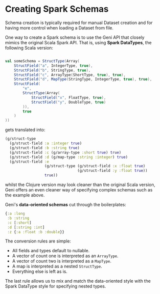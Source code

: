 # Creating Spark Schemas

Schema creation is typically required for manual Dataset creation and for having more control when loading a Dataset from file.

One way to create a Spark schema is to use the Geni API that closely mimics the original Scala Spark API. That is, using **Spark DataTypes**, the following Scala version:

```scala

val someSchema = StructType(Array(
    StructField("a", IntegerType, true),
    StructField("b", StringType, true),
    StructField("c", ArrayType(ShortType, true), true),
    StructField("d", MapType(StringType, IntegerType, true), true),
    StructField(
        "e",
        StructType(Array(
            StructField("x", FloatType, true),
            StructField("y", DoubleType, true)
        )),
        true
    )
))
```

gets translated into:

```clojure
(g/struct-type
  (g/struct-field :a :integer true)
  (g/struct-field :b :string true)
  (g/struct-field :c (g/array-type :short true) true)
  (g/struct-field :d (g/map-type :string :integer) true)
  (g/struct-field :e 
                  (g/struct-type (g/struct-field :x :float true) 
                                 (g/struct-field :y :float true))
                  true))
```

whilst the Clojure version may look cleaner than the original Scala version, Geni offers an even cleaner way of specifying complex schemas such as the example above.

Geni's **data-oriented schemas** cut through the boilerplates:

```clojure
{:a :long
 :b :string
 :c [:short]
 :d [:string :int]
 :z {:a :float :b :double}}
```

The conversion rules are simple:

* All fields and types default to nullable.
* A vector of count one is interpreted as an `ArrayType`.
* A vector of count two is interpreted as a `MapType`.
* A map is interpreted as a nested `StructType`.
* Everything else is left as is.

The last rule allows us to mix and match the data-oriented style with the Spark DataType style for specifying nested types.
